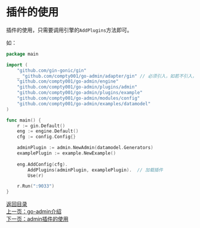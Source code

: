 # 插件的使用

插件的使用，只需要调用引擎的```AddPlugins```方法即可。

如：

```go
package main

import (
	"github.com/gin-gonic/gin"
	_ "github.com/compty001/go-admin/adapter/gin" // 必须引入，如若不引入，则需要自己定义
	"github.com/compty001/go-admin/engine"
	"github.com/compty001/go-admin/plugins/admin"
	"github.com/compty001/go-admin/plugins/example"
	"github.com/compty001/go-admin/modules/config"
	"github.com/compty001/go-admin/examples/datamodel"
)

func main() {
	r := gin.Default()
	eng := engine.Default()
	cfg := config.Config{}

	adminPlugin := admin.NewAdmin(datamodel.Generators)
	examplePlugin := example.NewExample()
	
	eng.AddConfig(cfg).
		AddPlugins(adminPlugin, examplePlugin).  // 加载插件
		Use(r)

	r.Run(":9033")
}
```

[返回目录](https://github.com/compty001/go-admin/blob/master/docs/cn/index.md)<br>
[上一页：go-admin介绍](https://github.com/compty001/go-admin/blob/master/docs/cn/instruction/instruction.md)<br>
[下一页：admin插件的使用](https://github.com/compty001/go-admin/blob/master/docs/cn/instruction/plugins/admin.md)